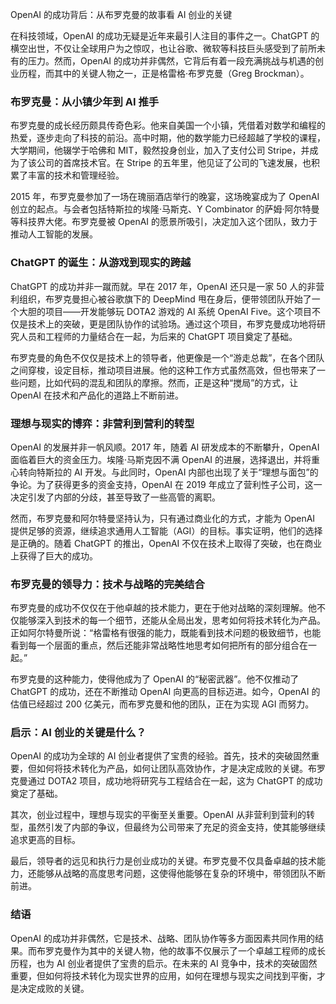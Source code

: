 OpenAI 的成功背后：从布罗克曼的故事看 AI 创业的关键

在科技领域，OpenAI 的成功无疑是近年来最引人注目的事件之一。ChatGPT 的横空出世，不仅让全球用户为之惊叹，也让谷歌、微软等科技巨头感受到了前所未有的压力。然而，OpenAI 的成功并非偶然，它背后有着一段充满挑战与机遇的创业历程，而其中的关键人物之一，正是格雷格·布罗克曼（Greg Brockman）。

### 布罗克曼：从小镇少年到 AI 推手

布罗克曼的成长经历颇具传奇色彩。他来自美国一个小镇，凭借着对数学和编程的热爱，逐步走向了科技的前沿。高中时期，他的数学能力已经超越了学校的课程，大学期间，他辍学于哈佛和 MIT，毅然投身创业，加入了支付公司 Stripe，并成为了该公司的首席技术官。在 Stripe 的五年里，他见证了公司的飞速发展，也积累了丰富的技术和管理经验。

2015 年，布罗克曼参加了一场在瑰丽酒店举行的晚宴，这场晚宴成为了 OpenAI 创立的起点。与会者包括特斯拉的埃隆·马斯克、Y Combinator 的萨姆·阿尔特曼等科技界大佬。布罗克曼被 OpenAI 的愿景所吸引，决定加入这个团队，致力于推动人工智能的发展。

### ChatGPT 的诞生：从游戏到现实的跨越

ChatGPT 的成功并非一蹴而就。早在 2017 年，OpenAI 还只是一家 50 人的非营利组织，布罗克曼担心被谷歌旗下的 DeepMind 甩在身后，便带领团队开始了一个大胆的项目——开发能够玩 DOTA2 游戏的 AI 系统 OpenAI Five。这个项目不仅是技术上的突破，更是团队协作的试验场。通过这个项目，布罗克曼成功地将研究人员和工程师的力量结合在一起，为后来的 ChatGPT 项目奠定了基础。

布罗克曼的角色不仅仅是技术上的领导者，他更像是一个“游走总裁”，在各个团队之间穿梭，设定目标，推动项目进展。他的这种工作方式虽然高效，但也带来了一些问题，比如代码的混乱和团队的摩擦。然而，正是这种“搅局”的方式，让 OpenAI 在技术和产品化的道路上不断前进。

### 理想与现实的博弈：非营利到营利的转型

OpenAI 的发展并非一帆风顺。2017 年，随着 AI 研发成本的不断攀升，OpenAI 面临着巨大的资金压力。埃隆·马斯克因不满 OpenAI 的进展，选择退出，并将重心转向特斯拉的 AI 开发。与此同时，OpenAI 内部也出现了关于“理想与面包”的争论。为了获得更多的资金支持，OpenAI 在 2019 年成立了营利性子公司，这一决定引发了内部的分歧，甚至导致了一些高管的离职。

然而，布罗克曼和阿尔特曼坚持认为，只有通过商业化的方式，才能为 OpenAI 提供足够的资源，继续追求通用人工智能（AGI）的目标。事实证明，他们的选择是正确的。随着 ChatGPT 的推出，OpenAI 不仅在技术上取得了突破，也在商业上获得了巨大的成功。

### 布罗克曼的领导力：技术与战略的完美结合

布罗克曼的成功不仅仅在于他卓越的技术能力，更在于他对战略的深刻理解。他不仅能够深入到技术的每一个细节，还能从全局出发，思考如何将技术转化为产品。正如阿尔特曼所说：“格雷格有很强的能力，既能看到技术问题的极致细节，也能看到每一个层面的重点，然后还能非常战略性地思考如何把所有的部分组合在一起。”

布罗克曼的这种能力，使得他成为了 OpenAI 的“秘密武器”。他不仅推动了 ChatGPT 的成功，还在不断推动 OpenAI 向更高的目标迈进。如今，OpenAI 的估值已经超过 200 亿美元，而布罗克曼和他的团队，正在为实现 AGI 而努力。

### 启示：AI 创业的关键是什么？

OpenAI 的成功为全球的 AI 创业者提供了宝贵的经验。首先，技术的突破固然重要，但如何将技术转化为产品，如何让团队高效协作，才是决定成败的关键。布罗克曼通过 DOTA2 项目，成功地将研究与工程结合在一起，这为 ChatGPT 的成功奠定了基础。

其次，创业过程中，理想与现实的平衡至关重要。OpenAI 从非营利到营利的转型，虽然引发了内部的争议，但最终为公司带来了充足的资金支持，使其能够继续追求更高的目标。

最后，领导者的远见和执行力是创业成功的关键。布罗克曼不仅具备卓越的技术能力，还能够从战略的高度思考问题，这使得他能够在复杂的环境中，带领团队不断前进。

### 结语

OpenAI 的成功并非偶然，它是技术、战略、团队协作等多方面因素共同作用的结果。而布罗克曼作为其中的关键人物，他的故事不仅展示了一个卓越工程师的成长历程，也为 AI 创业者提供了宝贵的启示。在未来的 AI 竞争中，技术的突破固然重要，但如何将技术转化为现实世界的应用，如何在理想与现实之间找到平衡，才是决定成败的关键。
